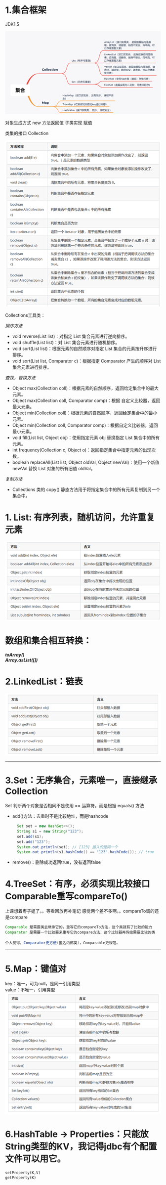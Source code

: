 # 1.集合框架

JDK1.5

![集合.png](../../../../res/img/集合.png)

对象生成方式
new
方法返回值
子类实现
赋值


类集的接口 Collection

![Collection.png](../../../../res/img/Collection.png)

Collections工具类：

*排序方法*
* void reverse(List list)：对指定 List 集合元素进行逆向排序。
* void shuffle(List list)：对 List 集合元素进行随机排序。
* void sort(List list)：根据元素的自然顺序对指定 List 集合的元素按升序进行排序。
* void sort(List list, Comparator c)：根据指定 Comparator 产生的顺序对 List 集合元素进行排序。

*查找，替换方法*
* Object max(Collection coll)：根据元素的自然顺序，返回给定集合中的最大元素。
* Object max(Collection coll, Comparator comp)：根据 自定义比较器，返回最大元素。
* Object min(Collection coll)：根据元素的自然顺序，返回给定集合中的最小元素。
* Object min(Collection coll, Comparator comp)：根据自定义比较器，返回最小元素。
* void fill(List list, Object obj)：使用指定元素 obj 替换指定 List 集合中的所有元素。
* int frequency(Collection c, Object o)：返回指定集合中指定元素的出现次数。
* boolean replaceAll(List list, Object oldVal, Object newVal)：使用一个新值 newVal 替换 List 对象的所有旧值 oldVal。

*复制方法*
- Collections 类的 copy() 静态方法用于将指定集合中的所有元素复制到另一个集合中。



# 1. List: 有序列表，随机访问，允许重复元素
![List.png](../../../../res/img/List.png)


# **数组和集合相互转换：**
    
   ***toArray()***<br>
   ***Array.asList([])***
# 2.LinkedList：链表

![LinkedList.png](../../../../res/img/LinkedList.png)

---
# 3.Set：无序集合，元素唯一，直接继承Collection
Set 判断两个对象是否相同不是使用 == 运算符，而是根据 equals() 方法
   * add()方法：去重时不是比较地址，而是hashcode
     ~~~ java
       Set set = new HashSet<>();
       String s1 = new String("123");
       set.add(s1);
       set.add("123");
       System.out.println(set); // [123] 插入的是同一个
       System.out.println(s1.hashCode() == "123".hashCode()); // true
     ~~~
   * remove()：删除成功返回true，没有返回false

# 4.TreeSet：有序，必须实现比较接口Comparable重写compareTo()
上课想着枣子姐了。。等看回放再补笔记
感觉两个差不多啊。。compareTo调的还是compare

``` java
Comparable 是需要类去继承它的，重写它的compareTo方法，这个类就有了比较的能力
Comparator 是需要一个比较器来重写它的compare方法，这个比较器再传给需要比较的类

个人觉得，Comparator更方便(匿名内部类)，Comparable更规范。
```


-----
# 5.Map：键值对
   key：唯一，可为null，是同一引用类型<br>
   value：不唯一，引用类型
![Map.png](../../../../res/img/Map.png)
# 6.HashTable -> Properties：只能放String类型的KV，我记得jdbc有个配置文件可以用它。
   ~~~
   setProperty(K,V)
   getProperty(K)
   ~~~